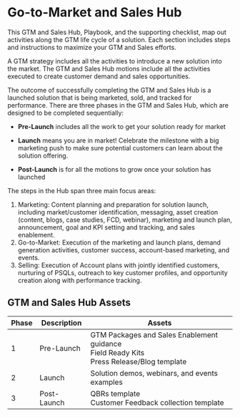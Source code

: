 # Go-to-Market and Sales Hub

This GTM and Sales Hub, Playbook, and the supporting checklist, map out activities along the GTM life cycle of a solution. Each section includes steps and instructions to maximize your GTM and Sales efforts. 

A GTM strategy includes all the activities to introduce a new solution into the market. The GTM and Sales Hub motions include all the activities executed to create customer demand and sales opportunities.

The outcome of successfully completing the GTM and Sales Hub is a launched solution that is being marketed, sold, and tracked for performance. There are three phases in the GTM and Sales Hub, which are designed to be completed sequentially:

- **Pre-Launch** includes all the work to get your solution ready for market

- **Launch** means you are in market! Celebrate the milestone with a big marketing push to make sure potential customers can learn about the solution offering.

- **Post-Launch** is for all the motions to grow once your solution has launched

The steps in the Hub span three main focus areas:

1. Marketing: Content planning and preparation for solution launch, including market/customer identification, messaging, asset creation (content, blogs, case studies, FCD, webinar), marketing and launch plan, announcement, goal and KPI setting and tracking, and sales enablement.
2. Go-to-Market: Execution of the marketing and launch plans, demand generation activities, customer success, account-based marketing, and events.
3. Selling: Execution of Account plans with jointly identified customers, nurturing of PSQLs, outreach to key customer profiles, and opportunity creation along with performance tracking.

## GTM and Sales Hub Assets

| Phase | Description | Assets |
| ----- | ----------- | ------ |
| 1 | Pre-Launch | GTM Packages and Sales Enablement guidance <br> Field Ready Kits <br> Press Release/Blog template |
| 2 | Launch | Solution demos, webinars, and events examples |
| 3 | Post-Launch |  QBRs template <br> Customer Feedback collection template |